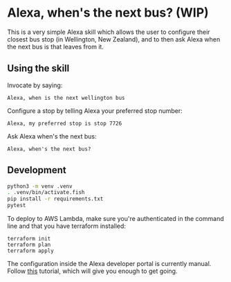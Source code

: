 # Alexa, when's the next bus? (WIP) #

This is a very simple Alexa skill which allows the user to configure their closest bus stop (in Wellington, New Zealand), and to then ask Alexa when the next bus is that leaves from it.

## Using the skill ##

Invocate by saying:

```
Alexa, when is the next wellington bus
```

Configure a stop by telling Alexa your preferred stop number:
```
Alexa, my preferred stop is stop 7726
```

Ask Alexa when's the next bus:
```
Alexa, when's the next bus?
```

## Development ##

```bash
python3 -m venv .venv
. .venv/bin/activate.fish
pip install -r requirements.txt
pytest
```

To deploy to AWS Lambda, make sure you're authenticated in the command line and that you have terraform installed:

```
terraform init
terraform plan
terraform apply
```

The configuration inside the Alexa developer portal is currently manual. Follow [this](https://developer.amazon.com/alexa-skills-kit/tutorials/fact-skill-1) tutorial, which will give you enough to get going.

